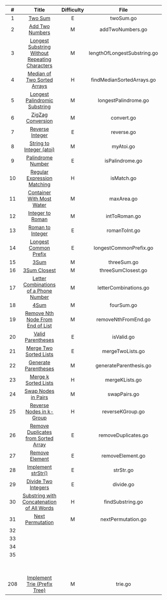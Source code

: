 |  #   |                            Title                             | Difficulty | File | Status | Tag  | Key Points |
| :--: | :----------------------------------------------------------: | :--------: | :--: | :----: | :--: | :--------: |
|  1   |      [ Two Sum](https://leetcode.com/problems/two-sum)       |     E      | twoSum.go |   1    | J | hash |
|  2   | [Add Two Numbers](https://leetcode.com/problems/add-two-numbers) |     M      | addTwoNumbers.go |   1    |      |            |
|  3   | [ Longest Substring Without Repeating Characters](https://leetcode.com/problems/longest-substring-without-repeating-characters) |     M      | lengthOfLongestSubstring.go |   1    |  *  | slide window |
|  4   | [Median of Two Sorted Arrays](https://leetcode.com/problems/median-of-two-sorted-arrays) |     H      | findMedianSortedArrays.go |   1    |  **  | binary |
|  5   | [Longest Palindromic Substring](https://leetcode.com/problems/longest-palindromic-substring) |     M      | longestPalindrome.go |   1    |  **  |  |
|  6   | [ZigZag Conversion](https://leetcode.com/problems/zigzag-conversion) |     M      | convert.go |   1    |  *  |            |
|  7   | [ Reverse Integer](https://leetcode.com/problems/reverse-integer) |     E      | reverse.go |   1    |      |            |
|  8   | [String to Integer (atoi)](https://leetcode.com/problems/string-to-integer-atoi) |     M      | myAtoi.go |   1    |      |            |
|  9   | [Palindrome Number](https://leetcode.com/problems/palindrome-number) |     E      | isPalindrome.go |   1    |  *  |            |
|  10  | [Regular Expression Matching](https://leetcode.com/problems/regular-expression-matching) | H | isMatch.go | 1 | * | dp |
|  11  | [ Container With Most Water](https://leetcode.com/problems/container-with-most-water) |     M      |         maxArea.go          |   1    |  J   | 2pointers |
|  12  | [Integer to Roman](https://leetcode.com/problems/integer-to-roman) |     M      |        intToRoman.go        |   1    |      |            |
|  13  | [Roman to Integer](https://leetcode.com/problems/roman-to-integer) |     E      |        romanToInt.go        |   1    |      |            |
|  14  | [Longest Common Prefix](https://leetcode.com/problems/longest-common-prefix) |     E      |   longestCommonPrefix.go    |   1    |  | 208.Trie |
|  15  | [3Sum](https://leetcode.com/problems/3sum) | M | threeSum.go | 1 | * | 2pointers |
|  16  | [3Sum Closest](https://leetcode.com/problems/3sum-closest) | M | threeSumClosest.go | 1 |      |  |
|  17  | [Letter Combinations of a Phone Number](https://leetcode.com/problems/letter-combinations-of-a-phone-number) | M | letterCombinations.go | 1 |      | backtrack |
|  18  | [4Sum](https://leetcode.com/problems/4sum) | M | fourSum.go | 1 | * |  |
|  19  | [Remove Nth Node From End of List](https://leetcode.com/problems/remove-nth-node-from-end-of-list) | M | removeNthFromEnd.go | 1 |      | 2pointers |
|  20  | [Valid Parentheses](https://leetcode.com/problems/valid-parentheses) | E | isValid.go | 1 |      | stack |
|  21  | [Merge Two Sorted Lists](https://leetcode.com/problems/merge-two-sorted-lists) | E | mergeTwoLists.go | 1 |      |            |
|  22  | [Generate Parentheses](https://leetcode.com/problems/generate-parentheses) | M | generateParenthesis.go | 1 |  | backtrack |
|  23  | [Merge k Sorted Lists](https://leetcode.com/problems/merge-k-sorted-lists) | H | mergeKLists.go | 1 | * | loserTree heap divide&conquer |
|  24  | [Swap Nodes in Pairs](https://leetcode.com/problems/swap-nodes-in-pairs) | M | swapPairs.go | 1 |      |            |
|  25  | [Reverse Nodes in k-Group](https://leetcode.com/problems/reverse-nodes-in-k-group) | H | reverseKGroup.go | 1 |      | Insert at head recursion |
|  26  | [Remove Duplicates from Sorted Array](https://leetcode.com/problems/remove-duplicates-from-sorted-array) | E | removeDuplicates.go | 1 |      |  |
|  27  | [Remove Element](https://leetcode.com/problems/remove-element) | E | removeElement.go | 1 | * | 2pointers |
|  28  | [Implement strStr()](https://leetcode.com/problems/implement-strstr) | E | strStr.go | 1 | * | pattern            (to do) |
|  29  | [Divide Two Integers](https://leetcode.com/problems/divide-two-integers) | E | divide.go | 1 | * | bit-manipulations |
|  30  | [Substring with Concatenation of All Words](https://leetcode.com/problems/substring-with-concatenation-of-all-words) | H | findSubstring.go |        |      |            |
|  31  | [Next Permutation](https://leetcode.com/problems/next-permutation) | M | nextPermutation.go | 1 |      |            |
|  32  |                                                              |            |                             |        |      |                               |
|  33  |                                                              |            |                             |        |      |                               |
|  34  |                                                              |            |                             |        |      |            |
|  35  |                                                              |            |                             |        |      |            |
|      |                                                              |            |                             |        |      |                               |
|      |                                                              |            |                             |        |      |                               |
|      |                                                              |            |                             |        |      |                               |
|      |                                                              |            |                             |        |      |                               |
|      |                                                              |            |                             |        |      |                               |
|      |                                                              |            |                             |        |      |                               |
|      |                                                              |            |                             |        |      |                               |
|      |                                                              |            |                             |        |      |            |
|  208  | [Implement Trie (Prefix Tree)](https://leetcode.com/problems/implement-trie-prefix-tree) | M | trie.go | 1 |      |            |
